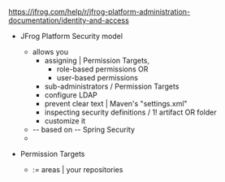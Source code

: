 https://jfrog.com/help/r/jfrog-platform-administration-documentation/identity-and-access

* JFrog Platform Security model
  * allows you
    * assigning | Permission Targets,
      * role-based permissions OR
      * user-based permissions
    * sub-administrators / Permission Targets
    * configure LDAP
    * prevent clear text | Maven's "settings.xml"
    * inspecting security definitions / 1! artifact OR folder
    * customize it
  * -- based on -- Spring Security
  * 

* Permission Targets
  * := areas | your repositories
